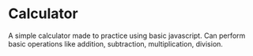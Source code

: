# Calculator

A simple calculator made to practice using basic javascript. Can perform basic operations like addition, subtraction, multiplication, division.
